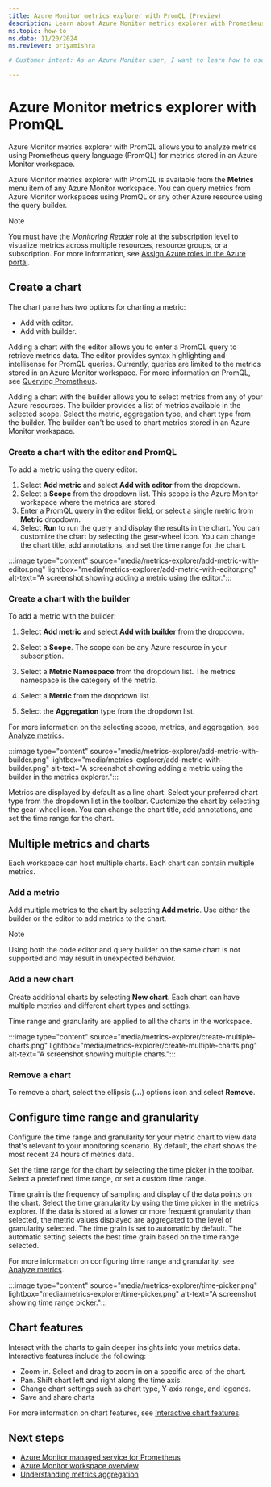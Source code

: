 ```yaml
---
title: Azure Monitor metrics explorer with PromQL (Preview)
description: Learn about Azure Monitor metrics explorer with Prometheus query language support.
ms.topic: how-to
ms.date: 11/20/2024
ms.reviewer: priyamishra

# Customer intent: As an Azure Monitor user, I want to learn how to use Azure Monitor metrics explorer with PromQL.

---
```


# Azure Monitor metrics explorer with PromQL

Azure Monitor metrics explorer with PromQL allows you to analyze metrics using Prometheus query language (PromQL) for metrics stored in an Azure Monitor workspace.

Azure Monitor metrics explorer with PromQL is available from the **Metrics** menu item of any Azure Monitor workspace. You can query metrics from Azure Monitor workspaces using PromQL or any other Azure resource using the query builder.

> [!NOTE]
> You must have the *Monitoring Reader* role at the subscription level to visualize metrics across multiple resources, resource groups, or a subscription. For more information, see [Assign Azure roles in the Azure portal](/azure/role-based-access-control/role-assignments-portal).

## Create a chart

The chart pane has two options for charting a metric:

* Add with editor.
* Add with builder.

Adding a chart with the editor allows you to enter a PromQL query to retrieve metrics data. The editor provides syntax highlighting and intellisense for PromQL queries. Currently, queries are limited to the metrics stored in an Azure Monitor workspace. For more information on PromQL, see [Querying Prometheus](https://prometheus.io/docs/prometheus/latest/querying/basics/).

Adding a chart with the builder allows you to select metrics from any of your Azure resources. The builder provides a list of metrics available in the selected scope. Select the metric, aggregation type, and chart type from the builder. The builder can't be used to chart metrics stored in an Azure Monitor workspace.

### Create a chart with the editor and PromQL

To add a metric using the query editor:

1. Select **Add metric** and select **Add with editor** from the dropdown. 
1. Select a **Scope** from the dropdown list. This scope is the Azure Monitor workspace where the metrics are stored.
1. Enter a PromQL query in the editor field, or select a single metric from **Metric** dropdown.
1. Select **Run** to run the query and display the results in the chart. You can customize the chart by selecting the gear-wheel icon. You can change the chart title, add annotations, and set the time range for the chart. 

:::image type="content" source="media/metrics-explorer/add-metric-with-editor.png" lightbox="media/metrics-explorer/add-metric-with-editor.png" alt-text="A screenshot showing adding a metric using the editor.":::

### Create a chart with the builder

To add a metric with the builder:

1. Select **Add metric** and select **Add with builder** from the dropdown.

1. Select a **Scope**. The scope can be any Azure resource in your subscription.
1. Select a **Metric Namespace** from the dropdown list. The metrics namespace is the category of the metric.
1. Select a **Metric** from the dropdown list.
1. Select the **Aggregation** type from the dropdown list.

For more information on the selecting scope, metrics, and aggregation, see [Analyze metrics](analyze-metrics.md#set-the-resource-scope).

:::image type="content" source="media/metrics-explorer/add-metric-with-builder.png" lightbox="media/metrics-explorer/add-metric-with-builder.png" alt-text="A screenshot showing adding a metric using the builder in the metrics explorer.":::

Metrics are displayed by default as a line chart. Select your preferred chart type from the dropdown list in the toolbar. Customize the chart by selecting the gear-wheel icon. You can change the chart title, add annotations, and set the time range for the chart.

## Multiple metrics and charts

Each workspace can host multiple charts. Each chart can contain multiple metrics.

### Add a metric

Add multiple metrics to the chart by selecting **Add metric**. Use either the builder or the editor to add metrics to the chart.

> [!NOTE]
> Using both the code editor and query builder on the same chart is not supported and may result in unexpected behavior.

### Add a new chart

Create additional charts by selecting **New chart**. Each chart can have multiple metrics and different chart types and settings.

Time range and granularity are applied to all the charts in the workspace.

:::image type="content" source="media/metrics-explorer/create-multiple-charts.png" lightbox="media/metrics-explorer/create-multiple-charts.png" alt-text="A screenshot showing multiple charts.":::

### Remove a chart

To remove a chart, select the ellipsis (**...**) options icon and select **Remove**.

## Configure time range and granularity

Configure the time range and granularity for your metric chart to view data that's relevant to your monitoring scenario. By default, the chart shows the most recent 24 hours of metrics data.

Set the time range for the chart by selecting the time picker in the toolbar. Select a predefined time range, or set a custom time range.

Time grain is the frequency of sampling and display of the data points on the chart. Select the time granularity by using the time picker in the metrics explorer. If the data is stored at a lower or more frequent granularity than selected, the metric values displayed are aggregated to the level of granularity selected. The time grain is set to automatic by default. The automatic setting selects the best time grain based on the time range selected.

For more information on configuring time range and granularity, see [Analyze metrics](analyze-metrics.md#configure-the-time-range).

:::image type="content" source="media/metrics-explorer/time-picker.png" lightbox="media/metrics-explorer/time-picker.png" alt-text="A screenshot showing time range picker.":::

## Chart features

Interact with the charts to gain deeper insights into your metrics data.
Interactive features include the following:

* Zoom-in. Select and drag to zoom in on a specific area of the chart.
* Pan. Shift chart left and right along the time axis.
* Change chart settings such as chart type, Y-axis range, and legends.
* Save and share charts

For more information on chart features, see [Interactive chart features](analyze-metrics.md#interactive-chart-features).

## Next steps

* [Azure Monitor managed service for Prometheus](prometheus-metrics-overview.md)
* [Azure Monitor workspace overview](azure-monitor-workspace-overview.md)
* [Understanding metrics aggregation](metrics-aggregation-explained.md)
